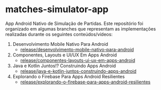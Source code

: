 # matches-simulator-app
App Android Nativo de Simulação de Partidas. Este repositório foi organizado em algumas branches que representam as implementações realizadas durante os seguintes conteúdos/vídeos:

1. Desenvolvimento Mobile Nativo Para Android
    - [release/desenvolvimento-mobile-nativo-para-android](https://github.com/JorgeTranin/matches-simulator-app)
1. Componentes, Layouts e UI/UX Em Apps Android
    - [release/componentes-layouts-ui-ux-em-apps-android](https://github.com/JorgeTranin/matches-simulator-app/tree/release/componentes-layouts-ui-ux-em-apps-android)
1. Java e Kotlin Juntos!? Construindo Apps Android
    - [release/java-e-kotlin-juntos-construindo-apps-android](https://github.com/JorgeTranin/matches-simulator-app/tree/Java-e-Kotlin-Juntos!-Construindo-Apps-Android)
1. Explorando o Firebase Para Apps Android Resilientes
    - [release/explorando-o-firebase-para-apps-android-resilientes]()
